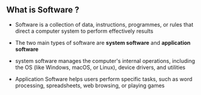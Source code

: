 ## What is Software ?

- Software is a collection of data, instructions, programmes, or rules that direct a computer system to perform effectively results

- The two main types of software are **system software** and **application software**

- system software manages the computer's internal operations, including the OS (like Windows, macOS, or Linux), device drivers, and utilities

- Application Software helps users perform specific tasks, such as word processing, spreadsheets, web browsing, or playing games

